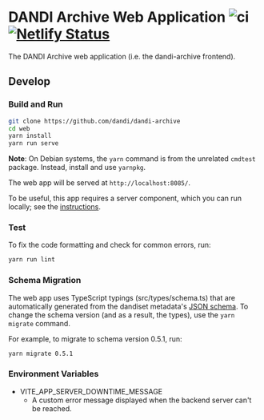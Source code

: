 # DANDI Archive Web Application ![ci](https://github.com/dandi/dandi-archive/actions/workflows/frontend-ci.yml/badge.svg) [![Netlify Status](https://api.netlify.com/api/v1/badges/e7424684-fbdb-4b77-a546-d5757a0f7552/deploy-status)](https://app.netlify.com/sites/gui-dandiarchive-org/deploys)
The DANDI Archive web application (i.e. the dandi-archive frontend).

## Develop

### Build and Run

```bash
git clone https://github.com/dandi/dandi-archive
cd web
yarn install
yarn run serve
```

**Note**: On Debian systems, the `yarn` command is from the unrelated `cmdtest` package.
Instead, install and use `yarnpkg`.

The web app will be served at `http://localhost:8085/`.

To be useful, this app requires a server component, which you can run locally; see the [instructions](https://github.com/dandi/dandi-archive/#dandi-archive).

### Test

To fix the code formatting and check for common errors, run:

```bash
yarn run lint
```

### Schema Migration
The web app uses TypeScript typings (src/types/schema.ts) that are automatically generated from the dandiset metadata's
[JSON schema](https://github.com/dandi/schema). To change the schema version (and as a result, the types),
use the `yarn migrate` command.

For example, to migrate to schema version 0.5.1, run:
```bash
yarn migrate 0.5.1
```


### Environment Variables

- VITE_APP_SERVER_DOWNTIME_MESSAGE
  - A custom error message displayed when the backend server can't be reached.
